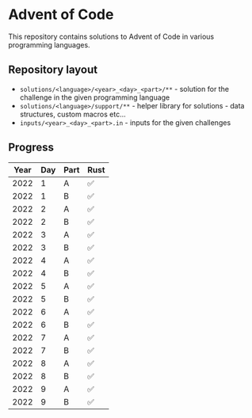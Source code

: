 # Advent of Code

This repository contains solutions to Advent of Code in various programming languages.

## Repository layout

- `solutions/<language>/<year>_<day>_<part>/**` - solution for the challenge in the given programming language
- `solutions/<language>/support/**` - helper library for solutions - data structures, custom macros etc...
- `inputs/<year>_<day>_<part>.in` - inputs for the given challenges

## Progress

| Year | Day | Part | Rust |
| ---- | --- | ---- | ---- |
| 2022 |  1  |   A  |  ✅  |
| 2022 |  1  |   B  |  ✅  |
| 2022 |  2  |   A  |  ✅  |
| 2022 |  2  |   B  |  ✅  |
| 2022 |  3  |   A  |  ✅  |
| 2022 |  3  |   B  |  ✅  |
| 2022 |  4  |   A  |  ✅  |
| 2022 |  4  |   B  |  ✅  |
| 2022 |  5  |   A  |  ✅  |
| 2022 |  5  |   B  |  ✅  |
| 2022 |  6  |   A  |  ✅  |
| 2022 |  6  |   B  |  ✅  |
| 2022 |  7  |   A  |  ✅  |
| 2022 |  7  |   B  |  ✅  |
| 2022 |  8  |   A  |  ✅  |
| 2022 |  8  |   B  |  ✅  |
| 2022 |  9  |   A  |  ✅  |
| 2022 |  9  |   B  |  ✅  |
